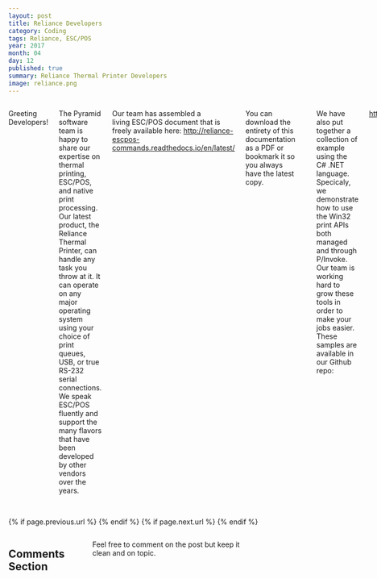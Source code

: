 ```yaml
---
layout: post
title: Reliance Developers
category: Coding
tags: Reliance, ESC/POS
year: 2017
month: 04
day: 12
published: true
summary: Reliance Thermal Printer Developers
image: reliance.png
---
```


<!-- Content -->
<div class="row">
	<div class="col-md-9 columns">
	<!-- CONTENT HERE -->

<p>Greeting Developers!</p><p>The Pyramid software team is happy to share our expertise on thermal printing, ESC/POS, and native print processing. Our latest product, the Reliance Thermal Printer, can handle any task you throw at it. It can operate on any major operating system using your choice of print queues, USB, or true RS-232 serial connections. We speak ESC/POS fluently and support the many flavors that have been developed by other vendors over the years.</p><p>Our team has assembled a living&nbsp;ESC/POS document that is freely available here:&nbsp;<a data-cke-saved-href="http://reliance-escpos-commands.readthedocs.io/en/latest/" href="http://reliance-escpos-commands.readthedocs.io/en/latest/">http://reliance-escpos-commands.readthedocs.io/en/latest/</a></p><p>You can download the entirety of this documentation as a PDF or bookmark it so you always have the latest copy.</p><p><br></p><p>We have also put together a collection of example using the C# .NET language. Specicaly, we demonstrate how to use the Win32 print APIs both managed and through P/Invoke. Our team is working hard to grow these tools in order to make your jobs easier. These samples are available in our Github repo:</p><p><a data-cke-saved-href="https://github.com/PyramidTechnologies" href="https://github.com/PyramidTechnologies">https://github.com/PyramidTechnologies</a></p><p><br></p><p>Happy Coding!</p>	
	  
	<!-- END CONTENT-->  
	</div>
</div> 

<div class="row">
	<div class="span3 columns">&nbsp;</div>
	<div class="span6 column">
			<p class="pull-right">{% if page.previous.url %} <a href="{{page.previous.url}}" title="Previous Post: {{page.previous.title}}"><i class="icon-chevron-left"></i></a> 	{% endif %}   {% if page.next.url %} 	<a href="{{page.next.url}}" title="Next Post: {{page.next.title}}"><i class="icon-chevron-right"></i></a> 	{% endif %} </p>  
	</div>
</div>
	
<div class="row">	
    <div class="span9 columns">    
		<h2>Comments Section</h2>
	    <p>Feel free to comment on the post but keep it clean and on topic.</p>	
		<div id="disqus_thread"></div>
		<script type="text/javascript">
			/* * * CONFIGURATION VARIABLES: EDIT BEFORE PASTING INTO YOUR WEBPAGE * * */
			var disqus_shortname = 'ptidevelopers'; // required: replace example with your forum shortname
			var disqus_identifier = '{{ page.url }}';
			var disqus_url = 'http://pyramidtechnologies.github.com{{ page.url }}';
 
			
			/* * * DON'T EDIT BELOW THIS LINE * * */
			(function() {
				var dsq = document.createElement('script'); dsq.type = 'text/javascript'; dsq.async = true;
				dsq.src = 'http://' + disqus_shortname + '.disqus.com/embed.js';
				(document.getElementsByTagName('head')[0] || document.getElementsByTagName('body')[0]).appendChild(dsq);
			})();
		</script>
		<noscript>Please enable JavaScript to view the <a href="http://disqus.com/?ref_noscript">comments powered by Disqus.</a></noscript>
		<a href="http://disqus.com" class="dsq-brlink">blog comments powered by <span class="logo-disqus">Disqus</span></a>
	</div>
</div>

<!-- Twitter -->
<script>!function(d,s,id){var js,fjs=d.getElementsByTagName(s)[0];if(!d.getElementById(id)){js=d.createElement(s);js.id=id;js.src="//platform.twitter.com/widgets.js";fjs.parentNode.insertBefore(js,fjs);}}(document,"script","twitter-wjs");</script>

<!-- Google + -->
<script type="text/javascript">
  (function() {
    var po = document.createElement('script'); po.type = 'text/javascript'; po.async = true;
    po.src = 'https://apis.google.com/js/plusone.js';
    var s = document.getElementsByTagName('script')[0]; s.parentNode.insertBefore(po, s);
  })();
</script>
